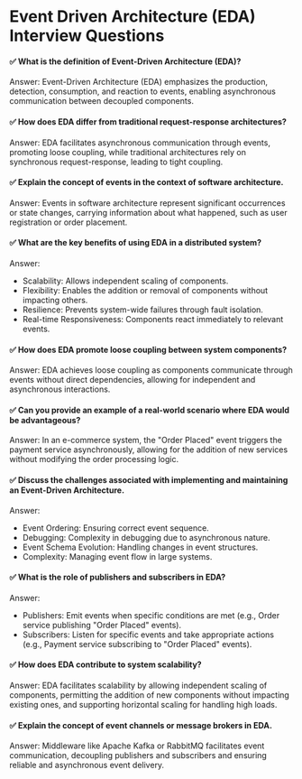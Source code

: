 # Event Driven Architecture (EDA) Interview Questions

#### ✅ What is the definition of Event-Driven Architecture (EDA)?

Answer: Event-Driven Architecture (EDA) emphasizes the production, detection, consumption, and reaction to events, enabling asynchronous communication between decoupled components.

#### ✅ How does EDA differ from traditional request-response architectures?

Answer: EDA facilitates asynchronous communication through events, promoting loose coupling, while traditional architectures rely on synchronous request-response, leading to tight coupling.

#### ✅ Explain the concept of events in the context of software architecture.

Answer: Events in software architecture represent significant occurrences or state changes, carrying information about what happened, such as user registration or order placement.

#### ✅ What are the key benefits of using EDA in a distributed system?

Answer:
  - Scalability: Allows independent scaling of components.
  - Flexibility: Enables the addition or removal of components without impacting others.
  - Resilience: Prevents system-wide failures through fault isolation.
  - Real-time Responsiveness: Components react immediately to relevant events.

#### ✅ How does EDA promote loose coupling between system components?

Answer: EDA achieves loose coupling as components communicate through events without direct dependencies, allowing for independent and asynchronous interactions.

#### ✅ Can you provide an example of a real-world scenario where EDA would be advantageous?

Answer:
In an e-commerce system, the "Order Placed" event triggers the payment service asynchronously, allowing for the addition of new services without modifying the order processing logic.

#### ✅ Discuss the challenges associated with implementing and maintaining an Event-Driven Architecture.

Answer:
  - Event Ordering: Ensuring correct event sequence.
  - Debugging: Complexity in debugging due to asynchronous nature.
  - Event Schema Evolution: Handling changes in event structures.
  - Complexity: Managing event flow in large systems.

#### ✅ What is the role of publishers and subscribers in EDA?

Answer:
  - Publishers: Emit events when specific conditions are met (e.g., Order service publishing "Order Placed" events).
  - Subscribers: Listen for specific events and take appropriate actions (e.g., Payment service subscribing to "Order Placed" events).

#### ✅ How does EDA contribute to system scalability?

Answer: EDA facilitates scalability by allowing independent scaling of components, permitting the addition of new components without impacting existing ones, and supporting horizontal scaling for handling high loads.

#### ✅ Explain the concept of event channels or message brokers in EDA.

Answer:
Middleware like Apache Kafka or RabbitMQ facilitates event communication, decoupling publishers and subscribers and ensuring reliable and asynchronous event delivery.
